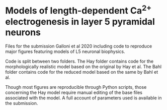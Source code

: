 # Models of length-dependent Ca<sup>2+</sup> electrogenesis in layer 5 pyramidal neurons

Files for the submission Galloni et al 2020 including code to reproduce major figures featuring models of L5 neuronal biophysics.

Code is split between two folders. The Hay folder contains code for the morphologically realistic model based on the original by Hay et al. The Bahl folder contains code for the reduced model based on the same by Bahl et al.

Though most figures are reproducible through Python scripts, those concerning the Hay model require manual editing of the base files associated with the model. A full account of parameters used is available in the submission.
